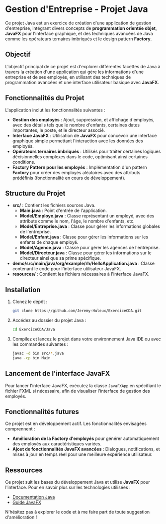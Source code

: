 # Gestion d'Entreprise - Projet Java

Ce projet Java est un exercice de création d'une application de gestion d'entreprise, intégrant divers concepts de **programmation orientée objet**, **JavaFX** pour l'interface graphique, et des techniques avancées de Java comme les opérateurs ternaires imbriqués et le design pattern **Factory**.

## Objectif

L'objectif principal de ce projet est d'explorer différentes facettes de Java à travers la création d'une application qui gère les informations d'une entreprise et de ses employés, en utilisant des techniques de programmation avancées et une interface utilisateur basique avec **JavaFX**.

## Fonctionnalités du Projet

L'application inclut les fonctionnalités suivantes :

- **Gestion des employés** : Ajout, suppression, et affichage d'employés, avec des détails tels que le nombre d'enfants, certaines dates importantes, le poste, et le directeur associé.
- **Interface JavaFX** : Utilisation de **JavaFX** pour concevoir une interface graphique simple permettant l'interaction avec les données des employés.
- **Opérateurs ternaires imbriqués** : Utilisés pour traiter certaines logiques décisionnelles complexes dans le code, optimisant ainsi certaines conditions.
- **Factory Pattern pour les employés** : Implémentation d'un pattern **Factory** pour créer des employés aléatoires avec des attributs prédéfinis (fonctionnalité en cours de développement).

## Structure du Projet

- **src/** : Contient les fichiers sources Java.
    - **Main.java** : Point d'entrée de l'application.
    - **Model/Employe.java** : Classe représentant un employé, avec des attributs comme le nom, l'âge, le nombre d'enfants, etc.
    - **Model/Entreprise.java** : Classe pour gérer les informations globales de l'entreprise.
    - **Model/Enfant.java** : Classe pour gérer les informations sur les enfants de chaque employé.
    - **Model/Agence.java** : Classe pour gérer les agences de l'entreprise.
    - **Model/Directeur.java** : Classe pour gérer les informations sur le directeur ainsi que sa prime spécifique.
- **demo/src/main/java/org/example/rh/HelloApplication.java** : Classe contenant le code pour l'interface utilisateur JavaFX.
- **resources/** : Contient les fichiers nécessaires à l'interface JavaFX.

## Installation

1. Clonez le dépôt :

    ```bash
    git clone https://github.com/Jeremy-Huleux/ExerciceCDA.git
    ```

2. Accédez au dossier du projet Java :

    ```bash
    cd ExerciceCDA/Java
    ```

3. Compilez et lancez le projet dans votre environnement Java IDE ou avec les commandes suivantes :

    ```bash
    javac -d bin src/*.java
    java -cp bin Main
    ```

## Lancement de l'interface JavaFX

Pour lancer l'interface JavaFX, exécutez la classe `JavaFXApp` en spécifiant le fichier FXML si nécessaire, afin de visualiser l'interface de gestion des employés.

## Fonctionnalités futures

Ce projet est en développement actif. Les fonctionnalités envisagées comprennent :

- **Amélioration de la Factory d'employés** pour générer automatiquement des employés aux caractéristiques variées.
- **Ajout de fonctionnalités JavaFX avancées** : Dialogues, notifications, et mises à jour en temps réel pour une meilleure expérience utilisateur.

## Ressources

Ce projet suit les bases du développement Java et utilise **JavaFX** pour l'interface. Pour en savoir plus sur les technologies utilisées :
- [Documentation Java](https://docs.oracle.com/en/java/)
- [Guide JavaFX](https://openjfx.io/)

N'hésitez pas à explorer le code et à me faire part de toute suggestion d'amélioration !

